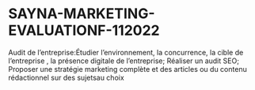 # SAYNA-MARKETING-EVALUATIONF-112022
Audit de l’entreprise:Étudier l’environnement, la concurrence, la cible de l’entreprise , la présence digitale de l’entreprise; Réaliser un audit SEO; Proposer une stratégie marketing complète et des articles ou du contenu rédactionnel sur des sujetsau choix
